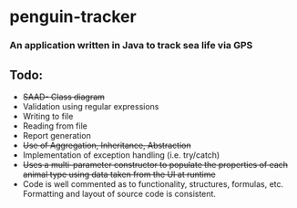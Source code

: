 # penguin-tracker
### An application written in Java to track sea life via GPS

## Todo:

* <del>SAAD- Class diagram</del>
* Validation using regular expressions
* Writing to file
* Reading from file 
* Report generation
* <del>Use of Aggregation, Inheritance, Abstraction</del>
* Implementation of exception handling (i.e. try/catch)
* <del>Uses a multi-parameter constructor to populate the properties of each animal type using data taken from the UI at runtime</del>
* Code is well commented as to functionality, structures, formulas, etc. Formatting and layout of source code is consistent.
